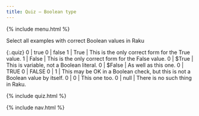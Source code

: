```yaml
---
title: Quiz — Boolean type
---
```


{% include menu.html %}

Select all examples with correct Boolean values in Raku

{:.quiz}
0 | true
0 | false
1 | True | This is the only correct form for the True value.
1 | False | This is the only correct form for the False value.
0 | $True | This is variable, not a Boolean literal.
0 | $False | As well as this one. 
0 | TRUE
0 | FALSE
0 | 1 | This may be OK in a Boolean check, but this is not a Boolean value by itself.
0 | 0 | This one too.
0 | null | There is no such thing in Raku.

{% include quiz.html %}

{% include nav.html %}

